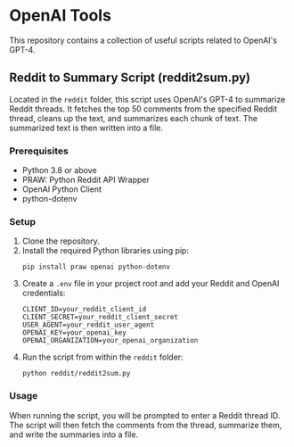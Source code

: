 # OpenAI Tools

This repository contains a collection of useful scripts related to OpenAI's GPT-4.

## Reddit to Summary Script (reddit2sum.py)

Located in the `reddit` folder, this script uses OpenAI's GPT-4 to summarize Reddit threads. It fetches the top 50 comments from the specified Reddit thread, cleans up the text, and summarizes each chunk of text. The summarized text is then written into a file.

### Prerequisites

- Python 3.8 or above
- PRAW: Python Reddit API Wrapper
- OpenAI Python Client
- python-dotenv

### Setup

1. Clone the repository.
2. Install the required Python libraries using pip:
    ```
    pip install praw openai python-dotenv
    ```
3. Create a `.env` file in your project root and add your Reddit and OpenAI credentials:
    ```
    CLIENT_ID=your_reddit_client_id
    CLIENT_SECRET=your_reddit_client_secret
    USER_AGENT=your_reddit_user_agent
    OPENAI_KEY=your_openai_key
    OPENAI_ORGANIZATION=your_openai_organization
    ```
4. Run the script from within the `reddit` folder:
    ```
    python reddit/reddit2sum.py
    ```

### Usage

When running the script, you will be prompted to enter a Reddit thread ID. The script will then fetch the comments from the thread, summarize them, and write the summaries into a file.

